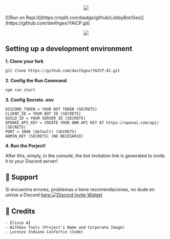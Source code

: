 
<p align="center">
  <img src="https://readme-typing-svg.herokuapp.com/?size=22&center=true&vCenter=true&width=500&lines=Elixze+AI" />
</p> [![Run on Repl.it](https://replit.com/badge/github/LobbyBot/Gex)](https://github.com/dwithgex/YAICP.git)


<p align="center">
  <img src="https://cdn.discordapp.com/attachments/923942428497567795/1099710157937725500/yaicp_banner.png" />
</p>


## Setting up a development environment

**1. Clone your fork**
```bash
git clone https://github.com/dwithgex/YAICP-AI.git
```

**2. Config the Run Command**
```bash
npm run start
```

**3. Config Secrets .env**
```
DISCORD_TOKEN = YOUR BOT TOKEN (SECRETS)
CLIENT_ID = YOUR BOT ID (SECRETS)
GUILD_ID = YOUR SERVER ID (SECRETS)
OPENAI_API_KEY = CREATE YOUR OWN API KEY AT https://openai.com/api/ (SECRETS)
PORT = 3000 (default) (SECRETS)
ADMIN_KEY (SECRETS) (NO NECESARIO)
```

**4. Run the Porject!** 



After this, simply, in the console, the bot invitation link is generated to invite it to your Discord server!



## 🌌 Support
Si encuentra errores, problemas o tiene recomendaciones, no dude en unirse a Discord [here.](https://discord.gg/TmyJfq49AP)[![Discord Invite Widget](http://invidget.switchblade.xyz/870691606297206814)](https://discord.com/invite/ZzQ5xzbQGc)


##  🌌 Credits
```Copyright (©) 2023
- Elixze AI
- WithGex Tools (Project's Name and Corporate Image)
- Lorenzo Indiano Confortin (Code)
```
